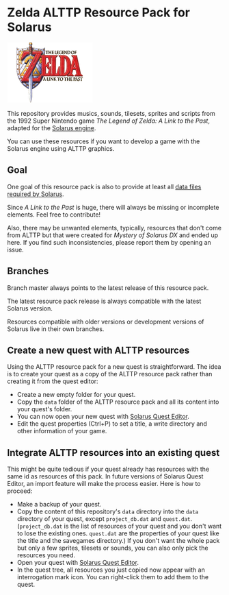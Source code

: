 # Zelda ALTTP Resource Pack for Solarus

![A Link To The Past logo](data/logos/logo.png)

This repository provides musics, sounds, tilesets, sprites and scripts
from the 1992 Super Nintendo game *The Legend of Zelda: A Link to the Past*,
adapted for the
[Solarus engine](https://github.com/solarus-games/solarus).

You can use these resources if you want to develop a game with the
Solarus engine using ALTTP graphics.

## Goal

One goal of this resource pack is also to provide at least all
[data files required by Solarus](https://github.com/solarus-games/solarus/blob/master/work/data_files.txt).

Since *A Link to the Past* is huge,
there will always be missing or incomplete elements.
Feel free to contribute!

Also, there may be unwanted elements,
typically, resources that don't come from ALTTP
but that were created for *Mystery of Solarus DX*
and ended up here.
If you find such inconsistencies, please report them by
opening an issue.

## Branches

Branch master always points to the latest release of this resource pack.

The latest resource pack release is always compatible
with the latest Solarus version.

Resources compatible with older versions or development versions of Solarus
live in their own branches.

## Create a new quest with ALTTP resources

Using the ALTTP resource pack for a new quest is straightforward.
The idea is to create your quest as a copy of the ALTTP resource pack
rather than creating it from the quest editor:

- Create a new empty folder for your quest.
- Copy the `data` folder of the ALTTP resource pack and all its content
  into your quest's folder.
- You can now open your new quest with
  [Solarus Quest Editor](https://www.solarus-games.org/development/quest-editor]).
- Edit the quest properties (Ctrl+P) to set a title, a write directory
  and other information of your game.

## Integrate ALTTP resources into an existing quest

This might be quite tedious if your quest already has resources with the same
id as resources of this pack.
In future versions of Solarus Quest Editor, an import feature
will make the process easier.
Here is how to proceed:

- Make a backup of your quest.
- Copy the content of this repository's `data` directory into the `data`
  directory of your quest, except `project_db.dat` and `quest.dat`.
  (`project_db.dat` is the list of resources of your quest and you don't want
  to lose the existing ones. `quest.dat` are the properties of your quest like
  the title and the savegames directory.)
  If you don't want the whole pack but only a few sprites, tilesets or sounds,
  you can also only pick the resources you need.
- Open your quest with
  [Solarus Quest Editor](https://www.solarus-games.org/development/quest-editor]).
- In the quest tree, all resources you just copied now appear with an
  interrogation mark icon.
  You can right-click them to add them to the quest.


